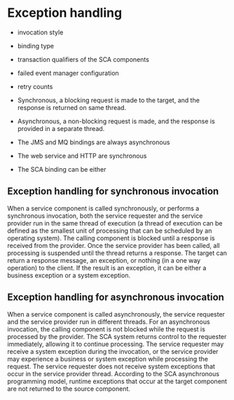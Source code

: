 <!-- image -->

# Exception handling

- invocation style
- binding type
- transaction qualifiers of the SCA components
- failed event manager configuration
- retry counts

- Synchronous, a blocking request is made to the target, and the response is returned on same
thread.
- Asynchronous, a non-blocking request is made, and the response is provided in a separate
thread.

- The JMS and MQ bindings are always asynchronous
- The web service and HTTP are synchronous
- The SCA binding can be either

## Exception handling for synchronous invocation

When a service component is called synchronously, or performs a synchronous invocation, both the
service requester and the service provider run in the same thread of execution (a thread of
execution can be defined as the smallest unit of processing that can be scheduled by an operating
system). The calling component is blocked until a response is received from the provider. Once the
service provider has been called, all processing is suspended until the thread returns a response.
The target can return a response message, an exception, or nothing (in a one way operation) to the
client. If the result is an exception, it can be either a business exception or a system
exception.

## Exception handling for asynchronous invocation

When a service component is called asynchronously, the service requester and the service provider
run in different threads. For an asynchronous invocation, the calling component is not blocked while
the request is processed by the provider. The SCA system returns control to the requester
immediately, allowing it to continue processing. The service requester may receive a system
exception during the invocation, or the service provider may experience a business or system
exception while processing the request. The service requester does not receive system exceptions
that occur in the service provider thread. According to the SCA asynchronous programming model,
runtime exceptions that occur at the target component are not returned to the source component.
